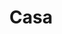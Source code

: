 ---
title: Casa
home: true
heroImage: image/home.jpg
heroText: Augus
tagline: un'altra cosa
actions:
  - text: Impara di più riguardo  >
    link: /i18n/it/home/
    type: primary
footer: <div>MIT Licensed | Made by <a href="https://github.com/DrAugus/" target="_blank">DrAugus</a></div><div>This page was generated by <a href="https://pages.github.com/" target="_blank">GitHub Pages</a>.</div>
footerHtml: true
navbar: false
---
